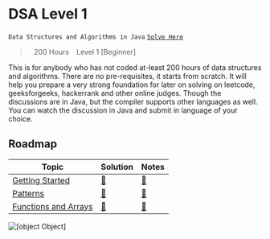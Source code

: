 # DSA Level 1

`Data Structures and Algorithms in Java` [`Solve Here`](https://www.pepcoding.com/resources/online-java-foundation)
>  200 Hours   Level 1 [Beginner]

This is for anybody who has not coded at-least 200 hours of data structures and algorithms. There are no pre-requisites, it starts from scratch. It will help you prepare a very strong foundation for later on solving on leetcode, geeksforgeeks, hackerrank and other online judges. Though the discussions are in Java, but the compiler supports other languages as well. You can watch the discussion in Java and submit in language of your choice.



## Roadmap

| Topic | Solution | Notes |
| --- | --- | --- |
| [Getting Started](https://www.pepcoding.com/resources/online-java-foundation/getting-started) | [🧪](https://github.com/thatbeautifuldream/dsa-level1/tree/main/001-getting-started) | [📝]() |
| [Patterns](https://www.pepcoding.com/resources/online-java-foundation/patterns) | [🧪](https://github.com/thatbeautifuldream/dsa-level1/tree/main/002-patterns) | [📝]() |
| [Functions and Arrays](https://www.pepcoding.com/resources/online-java-foundation/function-and-arrays) | [🧪](https://github.com/thatbeautifuldream/dsa-level1/tree/main/003-function-and-arrays) | [📝]() |



![[object Object]](https://socialify.git.ci/thatbeautifuldream/dsa-level1/image?description=1&language=1&name=1&owner=1&pattern=Brick%20Wall&theme=Dark)
